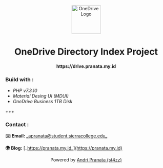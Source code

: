 <p align="center">
  <a href="https://onedrive.live.com/">
    <img src="https://upload.wikimedia.org/wikipedia/commons/thumb/d/d3/Microsoft_Office_OneDrive_%282018%E2%80%93present%29.svg/320px-Microsoft_Office_OneDrive_%282018%E2%80%93present%29.svg.png" alt="OneDrive Logo" height="90">
  </a>
</p>

<h1 align="center">OneDrive Directory Index Project</h1>
<h4 align="center">https://drive.pranata.my.id</h4>

### Build with :
*  _PHP v7.3.10_
*  _Material Desing UI (MDUI)_
*  _OneDrive Business 1TB Disk_

+++

### Contact :

**✉️ Email:** [_apranata@student.sierracollege.edu_](mailto:apranata@student.sierracollege.edu)

**🌍 Blog:** [_https://pranata.my.id_](https://pranata.my.id)

<p align="center">
  Powered by <a href="https://pranata.my.id/">Andri Pranata (st4zz)</a>
</p>
